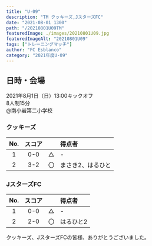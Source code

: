 ```yaml
---
title: "U-09"
description: "TM クッキーズ,JスターズFC"
date: "2021-08-01 1300"
path: "/20210801U09TM"
featuredImage: ./images/20210801U09.jpg
featuredImageAlt: "20210801U09"
tags: ["トレーニングマッチ"]
author: "FC Esblanco"
category: "2021年度U-09"
---
```


## 日時・会場

2021年8月1日（日）13:00キックオフ<br>
8人制15分<br>
@南小岩第二小学校

### クッキーズ

| No.| スコア |   | 得点者  |
|:--:|:------:|:-:|:--------|
| 1  | 0-0 | △ |-|
| 2  | 3-2 | 〇 |まさき2、はるひと|

<script src="https://adm.shinobi.jp/s/f9835040bccb6582c56df68b8f5ecca7"></script>

### JスターズFC

| No.| スコア |   | 得点者  |
|:--:|:------:|:-:|:--------|
| 1  | 0-0 | △ |-|
| 2  | 2-0 | 〇 |はるひと2|

クッキーズ、JスターズFCの皆様、ありがとうございました。
